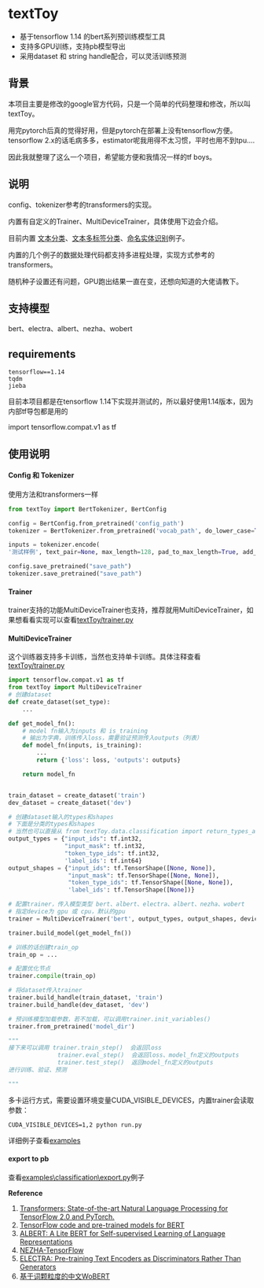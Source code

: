 # textToy
- 基于tensorflow 1.14 的bert系列预训练模型工具
- 支持多GPU训练，支持pb模型导出
- 采用dataset 和 string handle配合，可以灵活训练预测

## 背景

本项目主要是修改的google官方代码，只是一个简单的代码整理和修改，所以叫textToy。

用完pytorch后真的觉得好用，但是pytorch在部署上没有tensorflow方便。
tensorflow 2.x的话毛病多多，estimator呢我用得不太习惯，平时也用不到tpu....

因此我就整理了这么一个项目，希望能方便和我情况一样的tf boys。
## 说明


config、tokenizer参考的transformers的实现。

内置有自定义的Trainer、MultiDeviceTrainer，具体使用下边会介绍。

目前内置 [文本分类](examples/classification)、[文本多标签分类](examples/multi_label)、[命名实体识别](examples/ner)例子。

内置的几个例子的数据处理代码都支持多进程处理，实现方式参考的transformers。

随机种子设置还有问题，GPU跑出结果一直在变，还想向知道的大佬请教下。
## 支持模型

bert、electra、albert、nezha、wobert

## requirements
```
tensorflow==1.14
tqdm
jieba
```
目前本项目都是在tensorflow 1.14下实现并测试的，所以最好使用1.14版本，因为内部tf导包都是用的

import tensorflow.compat.v1 as tf

## 使用说明
#### Config 和 Tokenizer
使用方法和transformers一样
```python
from textToy import BertTokenizer, BertConfig

config = BertConfig.from_pretrained('config_path')
tokenizer = BertTokenizer.from_pretrained('vocab_path', do_lower_case=True)

inputs = tokenizer.encode(
'测试样例', text_pair=None, max_length=128, pad_to_max_length=True, add_special_tokens=True)

config.save_pretrained("save_path")
tokenizer.save_pretrained("save_path")
```
#### Trainer
trainer支持的功能MultiDeviceTrainer也支持，推荐就用MultiDeviceTrainer，如果想看看实现可以查看[textToy/trainer.py](textToy/trainer.py)
#### MultiDeviceTrainer
这个训练器支持多卡训练，当然也支持单卡训练。具体注释查看[textToy/trainer.py](textToy/trainer.py)
```python
import tensorflow.compat.v1 as tf
from textToy import MultiDeviceTrainer
# 创建dataset
def create_dataset(set_type):
    ...

def get_model_fn():
    # model fn输入为inputs 和 is_training
    # 输出为字典，训练传入loss，需要验证预测传入outputs（列表） 
    def model_fn(inputs, is_training):
        ...
        return {'loss': loss, 'outputs': outputs}

    return model_fn


train_dataset = create_dataset('train')
dev_dataset = create_dataset('dev')

# 创建dataset输入的types和shapes
# 下面是分类的types和shapes
# 当然也可以直接从 from textToy.data.classification import return_types_and_shapes
output_types = {"input_ids": tf.int32,
                "input_mask": tf.int32,
                "token_type_ids": tf.int32,
                'label_ids': tf.int64}
output_shapes = {"input_ids": tf.TensorShape([None, None]),
                 "input_mask": tf.TensorShape([None, None]),
                 "token_type_ids": tf.TensorShape([None, None]),
                 'label_ids': tf.TensorShape([None])}

# 配置trainer，传入模型类型 bert、albert、electra、albert、nezha、wobert
# 指定device为 gpu 或 cpu，默认的gpu
trainer = MultiDeviceTrainer('bert', output_types, output_shapes, device='gpu')

trainer.build_model(get_model_fn())

# 训练的话创建train_op
train_op = ...

# 配置优化节点
trainer.compile(train_op)

# 将dataset传入trainer
trainer.build_handle(train_dataset, 'train')
trainer.build_handle(dev_dataset, 'dev')

# 预训练模型加载参数，若不加载，可以调用trainer.init_variables()
trainer.from_pretrained('model_dir')

"""
接下来可以调用 trainer.train_step()  会返回loss
              trainer.eval_step()  会返回loss、model_fn定义的outputs
              trainer.test_step()  返回model_fn定义的outputs
进行训练、验证、预测

"""
```
多卡运行方式，需要设置环境变量CUDA_VISIBLE_DEVICES，内置trainer会读取参数：
```
CUDA_VISIBLE_DEVICES=1,2 python run.py
```
详细例子查看[examples](examples)

#### export to pb
查看[examples\classification\export.py](examples\classification\export.py)例子

**Reference**  
1. [Transformers: State-of-the-art Natural Language Processing for TensorFlow 2.0 and PyTorch. ](https://github.com/huggingface/transformers)
2. [TensorFlow code and pre-trained models for BERT](https://github.com/google-research/bert)
3. [ALBERT: A Lite BERT for Self-supervised Learning of Language Representations](https://github.com/google-research/albert)
4. [NEZHA-TensorFlow](https://github.com/huawei-noah/Pretrained-Language-Model/tree/master/NEZHA-TensorFlow)
5. [ELECTRA: Pre-training Text Encoders as Discriminators Rather Than Generators](https://github.com/google-research/electra)
6. [基于词颗粒度的中文WoBERT](https://github.com/ZhuiyiTechnology/WoBERT)
